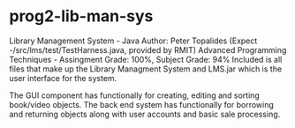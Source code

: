 # prog2-lib-man-sys
Library Management System - Java
Author: Peter Topalides (Expect -/src/lms/test/TestHarness.java, provided by RMIT)
Advanced Programming Techniques - Assingment Grade: 100%, Subject Grade: 94% 
Included is all files that make up the Library Managment System and
LMS.jar which is the user interface for the system. 

The GUI component has functionally for creating, editing and sorting book/video 
objects. The back end system has functionally for borrowing and returning 
objects along with user accounts and basic sale processing.
